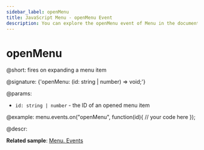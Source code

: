 ```yaml
---
sidebar_label: openMenu
title: JavaScript Menu - openMenu Event 
description: You can explore the openMenu event of Menu in the documentation of the DHTMLX JavaScript UI library. Browse developer guides and API reference, try out code examples and live demos, and download a free 30-day evaluation version of DHTMLX Suite.
---
```


# openMenu

@short: fires on expanding a menu item

@signature: {'openMenu: (id: string | number) => void;'}

@params:
- `id: string | number` - the ID of an opened menu item

@example:
menu.events.on("openMenu", function(id){
    // your code here
});

@descr:

**Related sample**: [Menu. Events](https://snippet.dhtmlx.com/yjt39a4k)
